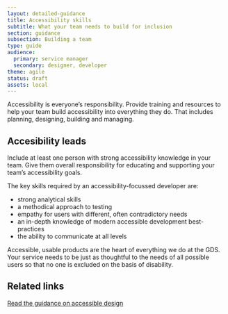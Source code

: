 ```yaml
---
layout: detailed-guidance
title: Accessibility skills
subtitle: What your team needs to build for inclusion
section: guidance
subsection: Building a team
type: guide
audience:
  primary: service manager
  secondary: designer, developer
theme: agile
status: draft
assets: local
---
```


Accessibility is everyone’s responsibility. Provide training and resources to help your team build accessibility into everything they do. That includes planning, designing, building and managing.

## Accesibility leads

Include at least one person with strong accessibility knowledge in your team. Give them overall responsibility for educating and supporting your team’s accessibility goals.

The key skills required by an accessibility-focussed developer are:

* strong analytical skills
* a methodical approach to testing
* empathy for users with different, often contradictory needs
* an in-depth knowledge of modern accessible development best-practices
* the ability to communicate at all levels

Accessible, usable products are the heart of everything we do at the GDS. Your service needs to be just as thoughtful to the needs of all possible users so that no one is excluded on the basis of disability.

## Related links
[Read the guidance on accessible design](/accessibility/index.html)
